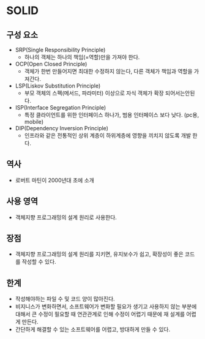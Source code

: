 # SOLID

## 구성 요소

* SRP(Single Responsibility Principle)
  * 하나의 객체는 하나의 책임(=역할)만을 가져야 한다.
* OCP(Open Closed Principle)
  * 객체가 한번 만들어지면 최대한 수정하지 않는다, 다른 객체가 책임과 역할을 가져간다.
* LSP(Liskov Substitution Principle)
  * 부모 객체의 스펙(메서드, 파라미터) 이상으로 자식 객체가 확장 되어서는안된다.
* ISP(Interface Segregation Principle)
  * 특정 클라이언트를 위한 인터페이스 하나가, 범용 인터페이스 보다 낮다. (pc용, mobile)
* DIP(Dependency Inversion Principle)
  * 인프라와 같은 전통적인 상위 계층이 하위계층에 영향을 끼치지 않도록 개발 한다.

## 역사

* 로버트 마틴이 2000년대 초에 소개

## 사용 영역

* 객체지향 프로그래밍의 설계 원리로 사용한다.

## 장점

* 객체지향 프로그래밍의 설계 원리를 지키면, 유지보수가 쉽고, 확장성이 좋은 코드를 작성할 수 있다.

## 한계

* 작성해야하는 파일 수 및 코드 양이 많아진다.
* 비지니스가 변화하면서, 소프트웨어가 변화할 필요가 생기고 사용하지 않는 부분에 대해서 큰 수정이 필요할 때 연관관계로 인해 수정이 어렵기 때문에 재 설계를 어렵게 만든다.
* 간단하게 해결할 수 있는 소프트웨어를 어렵고, 방대하게 만들 수 있다.
